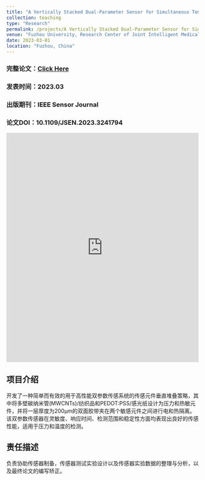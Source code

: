 ```yaml
---
title: "A Vertically Stacked Dual-Parameter Sensor for Simultaneous Temperature and Pressure Detection"
collection: teaching
type: "Research"
permalink: /projects/A Vertically Stacked Dual-Parameter Sensor for Simultaneous Temperature and Pressure Detection
venue: "Fuzhou University, Research Center of Joint Intelligent Medical Engineering"
date: 2023-03-01
location: "Fuzhou, China"
---
```


### 完整论文：[Click Here](https://ieeexplore.ieee.org/document/10040603)   
### 发表时间：2023.03
### 出版期刊：IEEE Sensor Journal
### 论文DOI：10.1109/JSEN.2023.3241794

<iframe src="https://docs.google.com/viewer?url=https://github.com/Miracle-Han/Miracle-Han.github.io/raw/master/files/A_Vertically_Stacked_Dual-Parameter_Sensor_for_Simultaneous_Temperature_and_Pressure_Detection.pdf&embedded=true" style="width:100%; height:600px;" frameborder="0"></iframe>

<br>

## 项目介绍
开发了一种简单而有效的用于高性能双参数传感系统的传感元件垂直堆叠策略，其中将多壁碳纳米管(MWCNTs)/纺织品和PEDOT:PSS/感光纸设计为压力和热敏元件，并将一层厚度为200μm的双面胶带夹在两个敏感元件之间进行电和热隔离。该双参数传感器在灵敏度、响应时间、检测范围和稳定性方面均表现出良好的传感性能，适用于压力和温度的检测。
<br>

## 责任描述
负责协助传感器制备，传感器测试实验设计以及传感器实验数据的整理与分析，以及最终论文的编写矫正。




